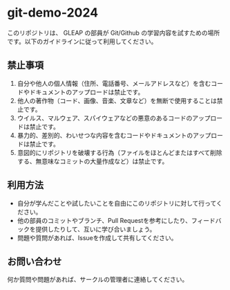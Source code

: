 # git-demo-2024

このリポジトリは、 GLEAP の部員が Git/Github の学習内容を試すための場所です。以下のガイドラインに従って利用してください。

## 禁止事項

1. 自分や他人の個人情報（住所、電話番号、メールアドレスなど）を含むコードやドキュメントのアップロードは禁止です。
2. 他人の著作物（コード、画像、音楽、文章など）を無断で使用することは禁止です。
3. ウイルス、マルウェア、スパイウェアなどの悪意のあるコードのアップロードは禁止です。
4. 暴力的、差別的、わいせつな内容を含むコードやドキュメントのアップロードは禁止です。
5. 意図的にリポジトリを破壊する行為（ファイルをほとんどまたはすべて削除する、無意味なコミットの大量作成など）は禁止です。

## 利用方法

- 自分が学んだことや試したいことを自由にこのリポジトリに対して行ってください。
- 他の部員のコミットやブランチ、Pull Requestを参考にしたり、フィードバックを提供したりして、互いに学び合いましょう。
- 問題や質問があれば、Issueを作成して共有してください。

## お問い合わせ

何か質問や問題があれば、サークルの管理者に連絡してください。
